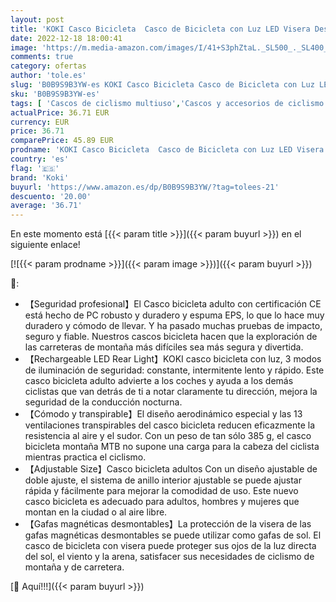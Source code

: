 ```yaml
---
layout: post
title: 'KOKI Casco Bicicleta  Casco de Bicicleta con Luz LED Visera Desmontable y Deporte Gafas Certificación CE Casco Bicicleta Adulto para Que Montan en Montañas y Carretera'
date: 2022-12-18 18:00:41
image: 'https://m.media-amazon.com/images/I/41+S3phZtaL._SL500_._SL400_.jpg'
comments: true
category: ofertas
author: 'tole.es'
slug: 'B0B9S9B3YW-es KOKI Casco Bicicleta Casco de Bicicleta con Luz LED Visera...'
sku: 'B0B9S9B3YW-es'
tags: [ 'Cascos de ciclismo multiuso','Cascos y accesorios de ciclismo','Ciclismo','Deportes y aire libre','Ropa y equipo para deportes','bicicleta','koki','🇪🇸', ]
actualPrice: 36.71 EUR
currency: EUR
price: 36.71
comparePrice: 45.89 EUR
prodname: 'KOKI Casco Bicicleta  Casco de Bicicleta con Luz LED Visera Desmontable y Deporte Gafas Certificación CE Casco Bicicleta Adulto para Que Montan en Montañas y Carretera'
country: 'es'
flag: '🇪🇸'
brand: 'Koki'
buyurl: 'https://www.amazon.es/dp/B0B9S9B3YW/?tag=tolees-21'
descuento: '20.00'
average: '36.71'
---
```


En este momento está [{{< param title >}}]({{< param buyurl >}}) en el siguiente enlace!

[![{{< param prodname >}}]({{< param image >}})]({{< param buyurl >}})

🔎:

- 【Seguridad profesional】El Casco bicicleta adulto con certificación CE está hecho de PC robusto y duradero y espuma EPS, lo que lo hace muy duradero y cómodo de llevar. Y ha pasado muchas pruebas de impacto, seguro y fiable. Nuestros cascos bicicleta hacen que la exploración de las carreteras de montaña más difíciles sea más segura y divertida.
- 【Rechargeable LED Rear Light】KOKI casco bicicleta con luz, 3 modos de iluminación de seguridad: constante, intermitente lento y rápido. Este casco bicicleta adulto advierte a los coches y ayuda a los demás ciclistas que van detrás de ti a notar claramente tu dirección, mejora la seguridad de la conducción nocturna.
- 【Cómodo y transpirable】El diseño aerodinámico especial y las 13 ventilaciones transpirables del casco bicicleta reducen eficazmente la resistencia al aire y el sudor. Con un peso de tan sólo 385 g, el casco bicicleta montaña MTB no supone una carga para la cabeza del ciclista mientras practica el ciclismo.
- 【Adjustable Size】Casco bicicleta adultos Con un diseño ajustable de doble ajuste, el sistema de anillo interior ajustable se puede ajustar rápida y fácilmente para mejorar la comodidad de uso. Este nuevo casco bicicleta es adecuado para adultos, hombres y mujeres que montan en la ciudad o al aire libre.
- 【Gafas magnéticas desmontables】La protección de la visera de las gafas magnéticas desmontables se puede utilizar como gafas de sol. El casco de bicicleta con visera puede proteger sus ojos de la luz directa del sol, el viento y la arena, satisfacer sus necesidades de ciclismo de montaña y de carretera.

[🛒 Aquí!!!]({{< param buyurl >}})

